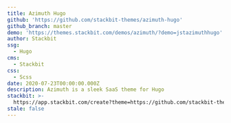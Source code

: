 ```yaml
---
title: Azimuth Hugo
github: 'https://github.com/stackbit-themes/azimuth-hugo'
github_branch: master
demo: 'https://themes.stackbit.com/demos/azimuth/?demo=jstazimuthhugo'
author: Stackbit
ssg:
  - Hugo
cms:
  - Stackbit
css:
  - Scss
date: 2020-07-23T00:00:00.000Z
description: Azimuth is a sleek SaaS theme for Hugo
stackbit: >-
  https://app.stackbit.com/create?theme=https://github.com/stackbit-themes/azimuth-hugo&utm_source=jamstackthemes&utm_medium=referral&utm_campaign=custom_themes&utm_content=card
stale: false
---
```

